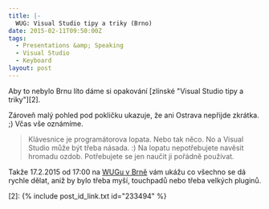 ```yaml
---
title: |-
  WUG: Visual Studio tipy a triky (Brno)
date: 2015-02-11T09:50:00Z
tags:
  - Presentations &amp; Speaking
  - Visual Studio
  - Keyboard
layout: post
---
```

Aby to nebylo Brnu líto dáme si opakování [zlínské "Visual Studio tipy a triky"][2]. 

Zároveň malý pohled pod pokličku ukazuje, že ani Ostrava nepřijde zkrátka. ;) Včas vše oznámíme. 

> Klávesnice je programátorova lopata. Nebo tak něco. No a Visual Studio může být třeba násada. :) Na lopatu nepotřebujete navěsit hromadu ozdob. Potřebujete se jen naučit ji pořádně používat. 

Takže 17.2.2015 od 17:00 na [WUGu v Brně][1] vám ukážu co všechno se dá rychle dělat, aniž by bylo třeba myší, touchpadů nebo třeba velkých pluginů. 

[1]: http://www.wug.cz/brno/akce/717-Visual-Studio-tipy-a-triky
[2]: {% include post_id_link.txt id="233494" %}